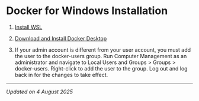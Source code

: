 # Docker for Windows Installation

1. [Install WSL](../../os/windows/windows-wsl-installation.md)

1. [Download and Install Docker Desktop](https://docs.docker.com/desktop/install/windows-install/)

1. If your admin account is different from your user account, you must add the user to the docker-users group. Run Computer Management as an administrator and navigate to Local Users and Groups > Groups > docker-users. Right-click to add the user to the group. Log out and log back in for the changes to take effect.

***
*Updated on 4 August 2025*

